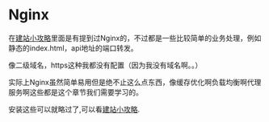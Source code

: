 # Nginx

在[建站小攻略](http://49.233.185.168:3001/buildStation/)里面是有提到过Nginx的，不过都是一些比较简单的业务处理，例如静态的index.html，api地址的端口转发。

像二级域名，https这种我都没有配置（因为我没有域名啊。。）

实际上Nginx虽然简单易用但是绝不止这么点东西，像缓存优化啊负载均衡啊代理服务啊这些都是这个章节我们需要学习的。

安装这些可以就略过了,可以看[建站小攻略](http://49.233.185.168:3001/buildStation/).